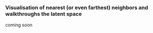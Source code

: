 ### Visualisation of nearest (or even farthest) neighbors and walkthroughs the latent space

coming soon
